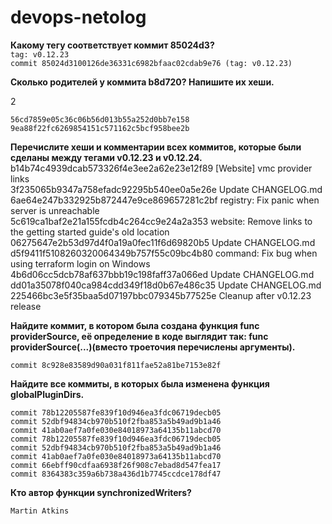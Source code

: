 # devops-netolog

**Какому тегу соответствует коммит 85024d3?**  
`tag: v0.12.23  `  
`commit 85024d3100126de36331c6982bfaac02cdab9e76 (tag: v0.12.23)`

**Сколько родителей у коммита b8d720? Напишите их хеши.**  

2

    56cd7859e05c36c06b56d013b55a252d0bb7e158  
    9ea88f22fc6269854151c571162c5bcf958bee2b  


**Перечислите хеши и комментарии всех коммитов, которые были сделаны между тегами v0.12.23 и v0.12.24.**
    b14b74c4939dcab573326f4e3ee2a62e23e12f89 [Website] vmc provider links  
    3f235065b9347a758efadc92295b540ee0a5e26e Update CHANGELOG.md  
    6ae64e247b332925b872447e9ce869657281c2bf registry: Fix panic when server is unreachable  
    5c619ca1baf2e21a155fcdb4c264cc9e24a2a353 website: Remove links to the getting started guide's old location  
    06275647e2b53d97d4f0a19a0fec11f6d69820b5 Update CHANGELOG.md  
    d5f9411f5108260320064349b757f55c09bc4b80 command: Fix bug when using terraform login on Windows  
    4b6d06cc5dcb78af637bbb19c198faff37a066ed Update CHANGELOG.md  
    dd01a35078f040ca984cdd349f18d0b67e486c35 Update CHANGELOG.md  
    225466bc3e5f35baa5d07197bbc079345b77525e Cleanup after v0.12.23 release

**Найдите коммит, в котором была создана функция func providerSource, её определение в коде выглядит так: func providerSource(...)(вместо троеточия перечислены аргументы).**  

    commit 8c928e83589d90a031f811fae52a81be7153e82f

**Найдите все коммиты, в которых была изменена функция globalPluginDirs.**  

    commit 78b12205587fe839f10d946ea3fdc06719decb05
    commit 52dbf94834cb970b510f2fba853a5b49ad9b1a46 
    commit 41ab0aef7a0fe030e84018973a64135b11abcd70
    commit 78b12205587fe839f10d946ea3fdc06719decb05
    commit 52dbf94834cb970b510f2fba853a5b49ad9b1a46
    commit 41ab0aef7a0fe030e84018973a64135b11abcd70
    commit 66ebff90cdfaa6938f26f908c7ebad8d547fea17
    commit 8364383c359a6b738a436d1b7745ccdce178df47

**Кто автор функции synchronizedWriters?**  

    Martin Atkins

